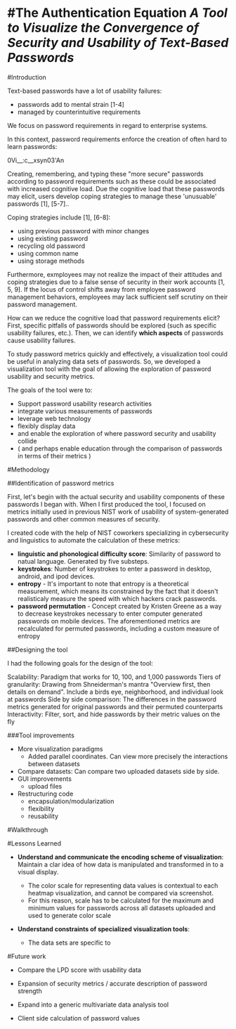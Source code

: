 #The Authentication Equation
_A Tool to Visualize the Convergence of Security and Usability of Text-Based Passwords_
===

#Introduction

Text-based passwords have a lot of usability failures:
- passwords add to mental strain [1-4]
- managed by counterintuitive requirements

We focus on password requirements in regard to enterprise systems.

In this context, password requirements enforce the creation of often hard to learn passwords:

0Vi__:c__xsyn03'An

Creating, remembering, and typing these "more secure" passwords according to password requirements such as these could be associated with increased cognitive load. Due the cognitive load that these passwords may elicit, users develop coping strategies to manage these 'unusuable' passwords [1], [5-7].. 

Coping strategies include [1], [6-8]:
- using previous password with minor changes
- using existing password
- recycling old password
- using common name
- using storage methods

Furthermore, exmployees may not realize the impact of their attitudes and coping strategies due to a false sense of security in their work accounts [1, 5, 9]. If the locus of control shifts away from employee password management behaviors, employees may lack sufficient self scrutiny on their password management.

How can we reduce the cognitive load that password requirements elicit? First, specific pitfalls of passwords should be explored (such as specific usability failures, etc.). Then, we can identify __which aspects__ of passwords cause usability failures.

To study password metrics quickly and effectively, a visualization tool could be useful in analyzing data sets of passwords. So, we developed a visualization tool with the goal of allowing the exploration of password usability and security metrics. 

The goals of the tool were to:

- Support password usability research activities
- integrate various measurements of passwords
- leverage web technology
- flexibly display data
- and enable the exploration of where password security and usability collide 
- ( and perhaps enable education through the comparison of passwords in terms of their metrics )

#Methodology

##Identification of password metrics

First, let's begin with the actual security and usability components of these passwords I began with. When I first produced the tool, I focused on metrics initially used in previous NIST work of usability of system-generated passwords and other common measures of security.

I created code with the help of NIST coworkers specializing in cybersecurity and linguistics to automate the calculation of these metrics:

- __linguistic and phonological difficulty score__: Similarity of password to natual language. Generated by five substeps. 
- __keystrokes__: Number of keystrokes to enter a password in desktop, android, and ipod devices.
- __entropy__ - It's important to note that entropy is a theoretical measurement, which means its constrained by the fact that it doesn't realisticaly measure the speed with which hackers crack passwords.
- __password permutation__ - Concept created by Kristen Greene as a way to decrease keystrokes necessary to enter computer generated passwords on mobile devices. The aforementioned metrics are recalculated for permuted passwords, including a custom measure of entropy

##Designing the tool

I had the following goals for the design of the tool:

Scalability: Paradigm that works for 10, 100, and 1,000 passwords
Tiers of granularity: Drawing from Shneiderman's mantra "Overview first, then details on demand". Include a birds eye, neighborhood, and individual look at passwords
Side by side comparison: The differences in the password metrics generated for original passwords and their permuted counterparts 
Interactivity: Filter, sort, and hide passwords by their metric values on the fly

###Tool improvements

- More visualization paradigms
    + Added parallel coordinates. Can view more precisely the interactions between datasets
- Compare datasets: Can compare two uploaded datasets side by side.
- GUI improvements
    + upload files
- Restructuring code
    + encapsulation/modularization
    + flexibility
    + reusability

#Walkthrough

#Lessons Learned

- __Understand and communicate the encoding scheme of visualization__: Maintain a clar idea of how data is manipulated and transformed in to a visual display. 
    + The color scale for representing data values is contextual to each heatmap visualization, and cannot be compared via screenshot. 
    + For this reason, scale has to be calculated for the maximum and minimum values for passwords across all datasets uploaded and used to generate color scale 
    
- __Understand constraints of specialized visualization tools__: 
    + The data sets are specific to 

#Future work

- Compare the LPD score with usability data
- Expansion of security metrics / accurate description of password strength

- Expand into a generic multivariate data analysis tool
- Client side calculation of password values
